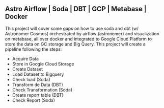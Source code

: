 ## Astro Airflow | Soda | DBT | GCP | Metabase | Docker 

This project will cover some gaps on how to use soda and dbt (w/ Astronomer Cosmos) orchestrated by airflow (astronomer) and visualization on metabase, all over docker and integrated to Google Cloud Platform to store the data on GC storage and Big Query. This project will create a pipeline following the steps: 
- Acquire Data
- Store in Google Cloud Storage
- Create Dataset
- Load Dataset to Bigquery
- Check load (Soda)
- Transform de Data (DBT)
- Check Transformation (Soda)
- Create report table (DBT)
- Check Report (Soda)
